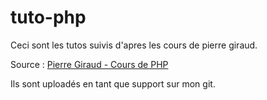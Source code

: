 # tuto-php


Ceci sont les tutos suivis d'apres les cours de pierre giraud.

Source : [Pierre Giraud - Cours de PHP](https://www.pierre-giraud.com/php-mysql-apprendre-coder-cours/)

Ils sont uploadés en tant que support sur mon git.
